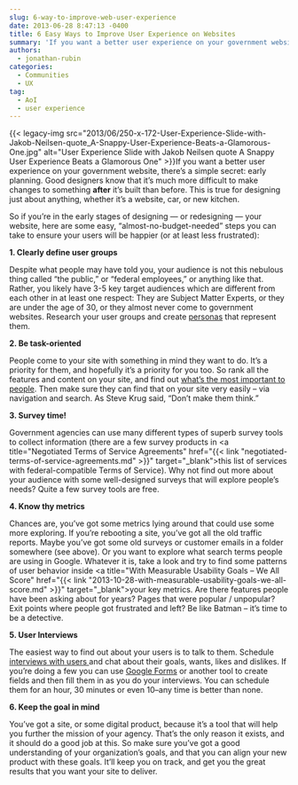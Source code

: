 ```yaml
---
slug: 6-way-to-improve-web-user-experience
date: 2013-06-28 8:47:13 -0400
title: 6 Easy Ways to Improve User Experience on Websites
summary: 'If you want a better user experience on your government website, there’s a simple secret: early planning.  Good designers know that it&#8217;s much more difficult to make changes to something after it&#8217;s built than before. This is true for'
authors:
  - jonathan-rubin
categories:
  - Communities
  - UX
tag:
  - AoI
  - user experience
---
```


{{< legacy-img src="2013/06/250-x-172-User-Experience-Slide-with-Jakob-Neilsen-quote_A-Snappy-User-Experience-Beats-a-Glamorous-One.jpg" alt="User Experience Slide with Jakob Neilsen quote A Snappy User Experience Beats a Glamorous One" >}}If you want a better user experience on your government website, there’s a simple secret: early planning.  Good designers know that it&#8217;s much more difficult to make changes to something **after** it&#8217;s built than before. This is true for designing just about anything, whether it&#8217;s a website, car, or new kitchen.

So if you&#8217;re in the early stages of designing &#8212; or redesigning &#8212; your website, here are some easy, “almost-no-budget-needed” steps you can take to ensure your users will be happier (or at least less frustrated):

**1. Clearly define user groups**
  
Despite what people may have told you, your audience is not this nebulous thing called “the public,” or “federal employees,” or anything like that. Rather, you likely have 3-5 key target audiences which are different from each other in at least one respect: They are Subject Matter Experts, or they are under the age of 30, or they almost never come to government websites. Research your user groups and create <a href="http://www.usability.gov/methods/analyze_current/personas.html" target="_blank">personas</a> that represent them.

**2. Be task-oriented**
  
People come to your site with something in mind they want to do. It’s a priority for them, and hopefully it’s a priority for you too. So rank all the features and content on your site, and find out <a href="http://www.usability.gov/how-to-and-tools/methods/task-analysis.html" target="_blank">what’s the most important to people</a>. Then make sure they can find that on your site very easily – via navigation and search. As Steve Krug said, &#8220;Don&#8217;t make them think.&#8221;

**3. Survey time!**
  
Government agencies can use many different types of superb survey tools to collect information (there are a few survey products in <a title="Negotiated Terms of Service Agreements" href="{{< link "negotiated-terms-of-service-agreements.md" >}}" target="_blank">this list of services</a> with federal-compatible Terms of Service).  Why not find out more about your audience with some well-designed surveys that will explore people’s needs?  Quite a few survey tools are free.

**4. Know thy metrics**
  
Chances are, you’ve got some metrics lying around that could use some more exploring. If you’re rebooting a site, you’ve got all the old traffic reports. Maybe you’ve got some old surveys or customer emails in a folder somewhere (see above). Or you want to explore what search terms people are using in Google. Whatever it is, take a look and try to find some patterns of user behavior inside <a title="With Measurable Usability Goals – We All Score" href="{{< link "2013-10-28-with-measurable-usability-goals-we-all-score.md" >}}" target="_blank">your key metrics</a>. Are there features people have been asking about for years? Pages that were popular / unpopular? Exit points where people got frustrated and left? Be like Batman – it’s time to be a detective.

**5. User Interviews**
  
The easiest way to find out about your users is to talk to them. Schedule<a href="http://www.usability.gov/methods/analyze_current/learn/individual.html" target="_blank"> interviews with users </a>and chat about their goals, wants, likes and dislikes. If you’re doing a few you can use <a href="https://support.google.com/drive/answer/87809?hl=en" target="_blank">Google Forms</a> or another tool to create fields and then fill them in as you do your interviews. You can schedule them for an hour, 30 minutes or even 10–any time is better than none.

**6. Keep the goal in mind**
  
You’ve got a site, or some digital product, because it’s a tool that will help you further the mission of your agency. That’s the only reason it exists, and it should do a good job at this. So make sure you’ve got a good understanding of your organization’s goals, and that you can align your new product with these goals. It’ll keep you on track, and get you the great results that you want your site to deliver.